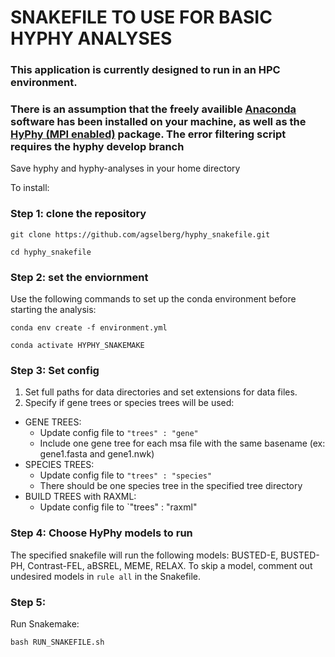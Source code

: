 # SNAKEFILE TO USE FOR BASIC HYPHY ANALYSES

### This application is currently designed to run in an HPC environment.
### There is an assumption that the freely availible [Anaconda](https://anaconda.org/) software has been installed on your machine, as well as the [HyPhy (MPI enabled)](https://github.com/veg/hyphy) package. The error filtering script requires the hyphy develop branch
Save hyphy and hyphy-analyses in your home directory

To install: 

### Step 1: clone the repository
`git clone https://github.com/agselberg/hyphy_snakefile.git`

`cd hyphy_snakefile`

### Step 2: set the enviornment 
Use the following commands to set up the conda environment before starting the analysis:

`conda env create -f environment.yml`

`conda activate HYPHY_SNAKEMAKE`

### Step 3: Set config 
1. Set full paths for data directories and set extensions for data files.
2. Specify if gene trees or species trees will be used:
- GENE TREES:
	- Update config file to `"trees" : "gene"`
	- Include one gene tree for each msa file with the same basename (ex: gene1.fasta and gene1.nwk)
- SPECIES TREES:
	- Update config file to `"trees" : "species"`
	- There should be one species tree in the specified tree directory
- BUILD TREES with RAXML:
	- Update config file to `"trees" : "raxml"

### Step 4: Choose HyPhy models to run
The specified snakefile will run the following models: BUSTED-E, BUSTED-PH, Contrast-FEL, aBSREL, MEME, RELAX. To skip a model, comment out undesired models in `rule all` in the Snakefile. 

### Step 5: 
Run Snakemake:

`bash RUN_SNAKEFILE.sh`
